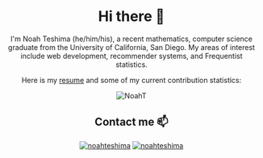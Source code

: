 <h1 align="center">Hi there 👋</h1>

<p align="center">I'm Noah Teshima (he/him/his), a recent mathematics, computer science graduate from the University of California, San Diego. My areas of interest include web development, recommender systems, and Frequentist statistics.</p>

<p align="center"> Here is my <a href="https://docs.google.com/document/d/1XrNmS2bcUYSeVy9VOi4qHF3r5JHAIU_NV_twl1V471E/edit?usp=sharing">resume</a> and some of my current contribution statistics:</p>

<p align="center"> <img src="https://github-readme-stats.vercel.app/api?username=NoahT&show_icons=true&theme=dark" alt="NoahT" /></p>

<h2 align="center">Contact me 📫</h2>
<p align="center">
  <a href="https://www.linkedin.com/in/noah-teshima-59737a16b/" target="blank"><img src="https://img.shields.io/badge/LinkedIn-0077B5?style=for-the-badge&logo=linkedin&logoColor=white" alt="noahteshima"/></a>
  <a href="mailto:noah.teshima@gmail.com" target="blank"><img src="https://img.shields.io/badge/Gmail-D14836?style=for-the-badge&logo=gmail&logoColor=white" alt="noahteshima"/></a>
</p>

